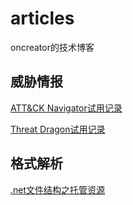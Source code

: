 # articles
oncreator的技术博客

## 威胁情报

[ATT&CK Navigator试用记录](https://github.com/oncreator/aticles/issues/1)

[Threat Dragon试用记录](https://github.com/oncreator/aticles/issues/2)


## 格式解析

[.net文件结构之托管资源](https://github.com/oncreator/aticles/issues/3)

